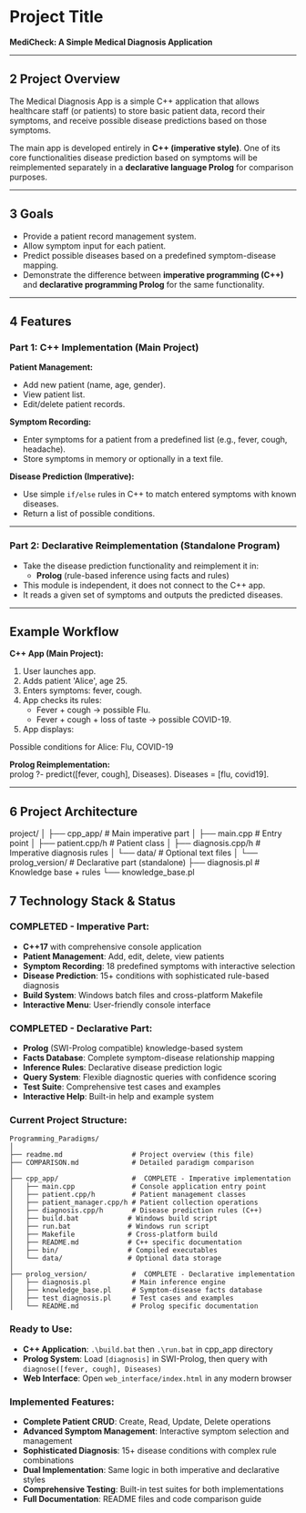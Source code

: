 # Project Title  
**MediCheck: A Simple Medical Diagnosis Application**

---

## 2 Project Overview  
The Medical Diagnosis App is a simple C++ application that allows healthcare staff (or patients) to store basic patient data, record their symptoms, and receive possible disease predictions based on those symptoms.  

The main app is developed entirely in **C++ (imperative style)**. One of its core functionalities disease prediction based on symptoms will be reimplemented separately in a **declarative language Prolog** for comparison purposes.

---

## 3 Goals  
- Provide a patient record management system.  
- Allow symptom input for each patient.  
- Predict possible diseases based on a predefined symptom-disease mapping.  
- Demonstrate the difference between **imperative programming (C++)** and **declarative programming Prolog** for the same functionality.

---

## 4 Features  

### Part 1: C++ Implementation (Main Project)  
**Patient Management:**  
- Add new patient (name, age, gender).  
- View patient list.  
- Edit/delete patient records.  

**Symptom Recording:**  
- Enter symptoms for a patient from a predefined list (e.g., fever, cough, headache).  
- Store symptoms in memory or optionally in a text file.  

**Disease Prediction (Imperative):**  
- Use simple `if/else` rules in C++ to match entered symptoms with known diseases.  
- Return a list of possible conditions.  
  
---

### Part 2: Declarative Reimplementation (Standalone Program)  
- Take the disease prediction functionality and reimplement it in:  
  - **Prolog** (rule-based inference using facts and rules)  
- This module is independent, it does not connect to the C++ app.  
- It reads a given set of symptoms and outputs the predicted diseases.  

---

## Example Workflow  

**C++ App (Main Project):**  
1. User launches app.  
2. Adds patient 'Alice', age 25.  
3. Enters symptoms: fever, cough.  
4. App checks its rules:  
   - Fever + cough → possible Flu.  
   - Fever + cough + loss of taste → possible COVID-19.  
5. App displays:  


Possible conditions for Alice: Flu, COVID-19

**Prolog Reimplementation:**  
prolog
?- predict([fever, cough], Diseases).
Diseases = [flu, covid19].

---

## 6 Project Architecture
project/
│
├── cpp_app/              # Main imperative part
│   ├── main.cpp           # Entry point
│   ├── patient.cpp/h      # Patient class
│   ├── diagnosis.cpp/h    # Imperative diagnosis rules
│   └── data/              # Optional text files
│
└── prolog_version/        # Declarative part (standalone)
    ├── diagnosis.pl       # Knowledge base + rules
    └── knowledge_base.pl

## 7 Technology Stack & Status

###  COMPLETED - Imperative Part:
- **C++17** with comprehensive console application
- **Patient Management**: Add, edit, delete, view patients
- **Symptom Recording**: 18 predefined symptoms with interactive selection
- **Disease Prediction**: 15+ conditions with sophisticated rule-based diagnosis
- **Build System**: Windows batch files and cross-platform Makefile
- **Interactive Menu**: User-friendly console interface

###  COMPLETED - Declarative Part:
- **Prolog** (SWI-Prolog compatible) knowledge-based system
- **Facts Database**: Complete symptom-disease relationship mapping
- **Inference Rules**: Declarative disease prediction logic
- **Query System**: Flexible diagnostic queries with confidence scoring
- **Test Suite**: Comprehensive test cases and examples
- **Interactive Help**: Built-in help and example system

###  Current Project Structure:
```
Programming_Paradigms/
│
├── readme.md                 # Project overview (this file)
├── COMPARISON.md             # Detailed paradigm comparison
│
├── cpp_app/                  #  COMPLETE - Imperative implementation
│   ├── main.cpp              # Console application entry point
│   ├── patient.cpp/h         # Patient management classes
│   ├── patient_manager.cpp/h # Patient collection operations
│   ├── diagnosis.cpp/h       # Disease prediction rules (C++)
│   ├── build.bat            # Windows build script
│   ├── run.bat              # Windows run script  
│   ├── Makefile             # Cross-platform build
│   ├── README.md            # C++ specific documentation
│   ├── bin/                 # Compiled executables
│   └── data/                # Optional data storage
│
├── prolog_version/           #  COMPLETE - Declarative implementation
│   ├── diagnosis.pl          # Main inference engine
│   ├── knowledge_base.pl     # Symptom-disease facts database
│   ├── test_diagnosis.pl     # Test cases and examples
│   └── README.md             # Prolog specific documentation
```

###  Ready to Use:
- **C++ Application**: `.\build.bat` then `.\run.bat` in cpp_app directory
- **Prolog System**: Load `[diagnosis]` in SWI-Prolog, then query with `diagnose([fever, cough], Diseases)`
- **Web Interface**: Open `web_interface/index.html` in any modern browser

###  Implemented Features:
- **Complete Patient CRUD**: Create, Read, Update, Delete operations
- **Advanced Symptom Management**: Interactive symptom selection and management
- **Sophisticated Diagnosis**: 15+ disease conditions with complex rule combinations
- **Dual Implementation**: Same logic in both imperative and declarative styles
- **Comprehensive Testing**: Built-in test suites for both implementations
- **Full Documentation**: README files and code comparison guide